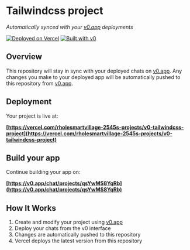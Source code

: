 # Tailwindcss project

*Automatically synced with your [v0.app](https://v0.app) deployments*

[![Deployed on Vercel](https://img.shields.io/badge/Deployed%20on-Vercel-black?style=for-the-badge&logo=vercel)](https://vercel.com/rholesmartvillage-2545s-projects/v0-tailwindcss-project)
[![Built with v0](https://img.shields.io/badge/Built%20with-v0.app-black?style=for-the-badge)](https://v0.app/chat/projects/qsYwMS8YqRb)

## Overview

This repository will stay in sync with your deployed chats on [v0.app](https://v0.app).
Any changes you make to your deployed app will be automatically pushed to this repository from [v0.app](https://v0.app).

## Deployment

Your project is live at:

**[https://vercel.com/rholesmartvillage-2545s-projects/v0-tailwindcss-project](https://vercel.com/rholesmartvillage-2545s-projects/v0-tailwindcss-project)**

## Build your app

Continue building your app on:

**[https://v0.app/chat/projects/qsYwMS8YqRb](https://v0.app/chat/projects/qsYwMS8YqRb)**

## How It Works

1. Create and modify your project using [v0.app](https://v0.app)
2. Deploy your chats from the v0 interface
3. Changes are automatically pushed to this repository
4. Vercel deploys the latest version from this repository
